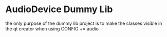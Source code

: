 # AudioDevice Dummy Lib 

the only purpose of the dummy lib project is to make the classes visible in the qt creator when using CONFIG += audio